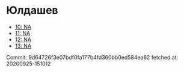 # Юлдашев
- [10: NA](10.md)
- [11: NA](11.md)
- [12: NA](12.md)
- [13: NA](13.md)

Commit: 9d64726f3e07bdf0fa177b4fd360bb0ed584ea62
 fetched at: 20200925-151012
